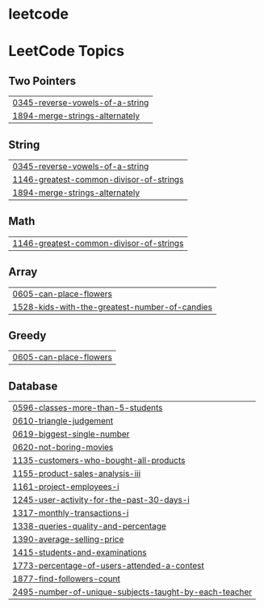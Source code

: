 # leetcode
<!---LeetCode Topics Start-->
# LeetCode Topics
## Two Pointers
|  |
| ------- |
| [0345-reverse-vowels-of-a-string](https://github.com/vanishkasatthemgari/leetcode/tree/master/0345-reverse-vowels-of-a-string) |
| [1894-merge-strings-alternately](https://github.com/vanishkasatthemgari/leetcode/tree/master/1894-merge-strings-alternately) |
## String
|  |
| ------- |
| [0345-reverse-vowels-of-a-string](https://github.com/vanishkasatthemgari/leetcode/tree/master/0345-reverse-vowels-of-a-string) |
| [1146-greatest-common-divisor-of-strings](https://github.com/vanishkasatthemgari/leetcode/tree/master/1146-greatest-common-divisor-of-strings) |
| [1894-merge-strings-alternately](https://github.com/vanishkasatthemgari/leetcode/tree/master/1894-merge-strings-alternately) |
## Math
|  |
| ------- |
| [1146-greatest-common-divisor-of-strings](https://github.com/vanishkasatthemgari/leetcode/tree/master/1146-greatest-common-divisor-of-strings) |
## Array
|  |
| ------- |
| [0605-can-place-flowers](https://github.com/vanishkasatthemgari/leetcode/tree/master/0605-can-place-flowers) |
| [1528-kids-with-the-greatest-number-of-candies](https://github.com/vanishkasatthemgari/leetcode/tree/master/1528-kids-with-the-greatest-number-of-candies) |
## Greedy
|  |
| ------- |
| [0605-can-place-flowers](https://github.com/vanishkasatthemgari/leetcode/tree/master/0605-can-place-flowers) |
## Database
|  |
| ------- |
| [0596-classes-more-than-5-students](https://github.com/vanishkasatthemgari/leetcode/tree/master/0596-classes-more-than-5-students) |
| [0610-triangle-judgement](https://github.com/vanishkasatthemgari/leetcode/tree/master/0610-triangle-judgement) |
| [0619-biggest-single-number](https://github.com/vanishkasatthemgari/leetcode/tree/master/0619-biggest-single-number) |
| [0620-not-boring-movies](https://github.com/vanishkasatthemgari/leetcode/tree/master/0620-not-boring-movies) |
| [1135-customers-who-bought-all-products](https://github.com/vanishkasatthemgari/leetcode/tree/master/1135-customers-who-bought-all-products) |
| [1155-product-sales-analysis-iii](https://github.com/vanishkasatthemgari/leetcode/tree/master/1155-product-sales-analysis-iii) |
| [1161-project-employees-i](https://github.com/vanishkasatthemgari/leetcode/tree/master/1161-project-employees-i) |
| [1245-user-activity-for-the-past-30-days-i](https://github.com/vanishkasatthemgari/leetcode/tree/master/1245-user-activity-for-the-past-30-days-i) |
| [1317-monthly-transactions-i](https://github.com/vanishkasatthemgari/leetcode/tree/master/1317-monthly-transactions-i) |
| [1338-queries-quality-and-percentage](https://github.com/vanishkasatthemgari/leetcode/tree/master/1338-queries-quality-and-percentage) |
| [1390-average-selling-price](https://github.com/vanishkasatthemgari/leetcode/tree/master/1390-average-selling-price) |
| [1415-students-and-examinations](https://github.com/vanishkasatthemgari/leetcode/tree/master/1415-students-and-examinations) |
| [1773-percentage-of-users-attended-a-contest](https://github.com/vanishkasatthemgari/leetcode/tree/master/1773-percentage-of-users-attended-a-contest) |
| [1877-find-followers-count](https://github.com/vanishkasatthemgari/leetcode/tree/master/1877-find-followers-count) |
| [2495-number-of-unique-subjects-taught-by-each-teacher](https://github.com/vanishkasatthemgari/leetcode/tree/master/2495-number-of-unique-subjects-taught-by-each-teacher) |
<!---LeetCode Topics End-->